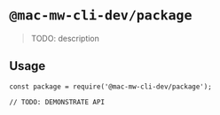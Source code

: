 # `@mac-mw-cli-dev/package`

> TODO: description

## Usage

```
const package = require('@mac-mw-cli-dev/package');

// TODO: DEMONSTRATE API
```
